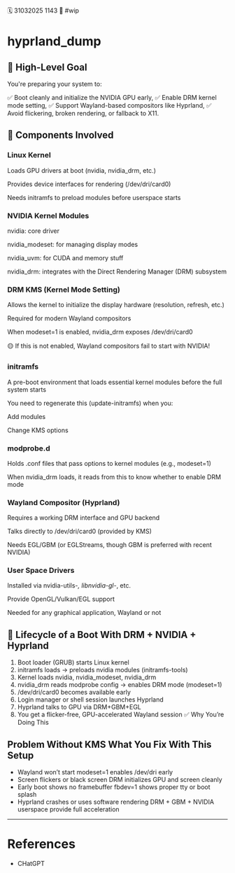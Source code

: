 🗓️ 31032025 1143
📎 #wip

# hyprland_dump


## 🧠 High-Level Goal
You're preparing your system to:

✅ Boot cleanly and initialize the NVIDIA GPU early,
✅ Enable DRM kernel mode setting,
✅ Support Wayland-based compositors like Hyprland,
✅ Avoid flickering, broken rendering, or fallback to X11.

## 🧩 Components Involved
### Linux Kernel
Loads GPU drivers at boot (nvidia, nvidia_drm, etc.)

Provides device interfaces for rendering (/dev/dri/card0)

Needs initramfs to preload modules before userspace starts

### NVIDIA Kernel Modules
nvidia: core driver

nvidia_modeset: for managing display modes

nvidia_uvm: for CUDA and memory stuff

nvidia_drm: integrates with the Direct Rendering Manager (DRM) subsystem

### DRM KMS (Kernel Mode Setting)
Allows the kernel to initialize the display hardware (resolution, refresh, etc.)

Required for modern Wayland compositors

When modeset=1 is enabled, nvidia_drm exposes /dev/dri/card0

🟡 If this is not enabled, Wayland compositors fail to start with NVIDIA!

### initramfs
A pre-boot environment that loads essential kernel modules before the full system starts

You need to regenerate this (update-initramfs) when you:

Add modules

Change KMS options

### modprobe.d
Holds .conf files that pass options to kernel modules (e.g., modeset=1)

When nvidia_drm loads, it reads from this to know whether to enable DRM mode

### Wayland Compositor (Hyprland)
Requires a working DRM interface and GPU backend

Talks directly to /dev/dri/card0 (provided by KMS)

Needs EGL/GBM (or EGLStreams, though GBM is preferred with recent NVIDIA)

### User Space Drivers
Installed via nvidia-utils-*, libnvidia-gl-*, etc.

Provide OpenGL/Vulkan/EGL support

Needed for any graphical application, Wayland or not

## 🔄 Lifecycle of a Boot With DRM + NVIDIA + Hyprland
1. Boot loader (GRUB) starts Linux kernel
2. initramfs loads → preloads nvidia modules (initramfs-tools)
3. Kernel loads nvidia, nvidia_modeset, nvidia_drm
4. nvidia_drm reads modprobe config → enables DRM mode (modeset=1)
5. /dev/dri/card0 becomes available early
6. Login manager or shell session launches Hyprland
7. Hyprland talks to GPU via DRM+GBM+EGL
8. You get a flicker-free, GPU-accelerated Wayland session
✅ Why You’re Doing This

## Problem Without KMS	What You Fix With This Setup
- Wayland won’t start	modeset=1 enables /dev/dri early
- Screen flickers or black screen	DRM initializes GPU and screen cleanly
- Early boot shows no framebuffer	fbdev=1 shows proper tty or boot splash
- Hyprland crashes or uses software rendering	DRM + GBM + NVIDIA userspace provide full acceleration

---

# References
- CHatGPT
